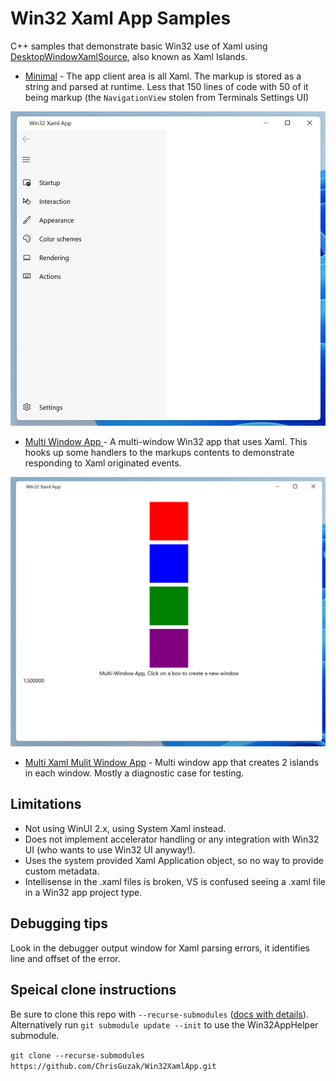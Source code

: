 # Win32 Xaml App Samples
C++ samples that demonstrate basic Win32 use of Xaml using [DesktopWindowXamlSource](https://docs.microsoft.com/en-us/uwp/api/windows.ui.xaml.hosting.desktopwindowxamlsource?view=winrt-20348), also known
as Xaml Islands.

* [Minimal](./Minimal/Win32XamlApp.cpp) - The app client area is all Xaml. The markup is stored as a string and parsed at runtime. 
Less that 150 lines of code with 50 of it being markup (the `NavigationView` stolen from Terminals Settings UI)

![Win32 Xaml App](Win32XamlApp.png)

* [Multi Window App ](./MultiWindow/MultiWindowXamlApp.cpp) - A multi-window Win32 app that uses Xaml. This hooks up some 
handlers to the markups contents to demonstrate responding to Xaml originated events.

![Win32 Xaml App Multi Window](Win32XamlAppMultiWindow.png)

* [Multi Xaml Mulit Window App](./MultiXamlAndWindow/MultiXamlAndWindowApp.cpp) - Multi window app that creates 2 islands in each window. Mostly a diagnostic case for testing.

## Limitations
* Not using WinUI 2.x, using System Xaml instead.
* Does not implement accelerator handling or any integration with Win32 UI (who wants to use Win32 UI anyway!).
* Uses the system provided Xaml Application object, so no way to provide custom metadata.
* Intellisense in the .xaml files is broken, VS is confused seeing a .xaml file in a Win32 app project type.

## Debugging tips
Look in the debugger output window for Xaml parsing errors, it identifies line and offset of the error.

## Speical clone instructions
Be sure to clone this repo with `--recurse-submodules` ([docs with details](http://git-scm.com/book/en/v2/Git-Tools-Submodules#Cloning-a-Project-with-Submodules)). 
Alternatively run `git submodule update --init` to use the Win32AppHelper submodule.

`git clone --recurse-submodules https://github.com/ChrisGuzak/Win32XamlApp.git`

